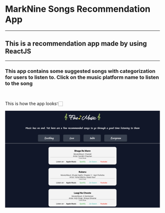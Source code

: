 # MarkNine Songs Recommendation App

---

## This is a recommendation app made by using ReactJS

---

### This app contains some suggested songs with categorization for users to listen to. Click on the music platform name to listen to the song

<br>

This is how the app looks👇🏻

![MarkNine Recommendation App demo image](./MarkNine%20Recommendation%20App%20image.PNG)